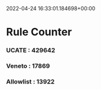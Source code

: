 2022-04-24 16:33:01.184698+00:00
# Rule Counter 
 ### UCATE : 429642

 ### Veneto : 17869

 ### Allowlist : 13922